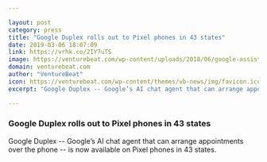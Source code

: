 ```yaml
---

layout: post
category: press
title: "Google Duplex rolls out to Pixel phones in 43 states"
date: 2019-03-06 18:07:09
link: https://vrhk.co/2IY7uTS
image: https://venturebeat.com/wp-content/uploads/2018/06/google-assistant-duplex1.png?w=1200&strip=all
domain: venturebeat.com
author: "VentureBeat"
icon: https://venturebeat.com/wp-content/themes/vb-news/img/favicon.ico
excerpt: "Google Duplex -- Google’s AI chat agent that can arrange appointments over the phone -- is now available on Pixel phones in 43 states."

---
```


### Google Duplex rolls out to Pixel phones in 43 states

Google Duplex -- Google’s AI chat agent that can arrange appointments over the phone -- is now available on Pixel phones in 43 states.
